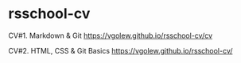 # rsschool-cv
CV#1. Markdown & Git
https://vgolew.github.io/rsschool-cv/cv

CV#2. HTML, CSS & Git Basics
https://vgolew.github.io/rsschool-cv/
